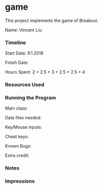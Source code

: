 game
====

This project implements the game of Breakout.

Name: Vincent Liu

### Timeline

Start Date: 9.1.2018

Finish Date: 

Hours Spent: 2 + 2.5 + 3 + 2.5 + 2.5 + 4

### Resources Used


### Running the Program

Main class:

Data files needed: 

Key/Mouse inputs:

Cheat keys:

Known Bugs:

Extra credit:


### Notes


### Impressions

